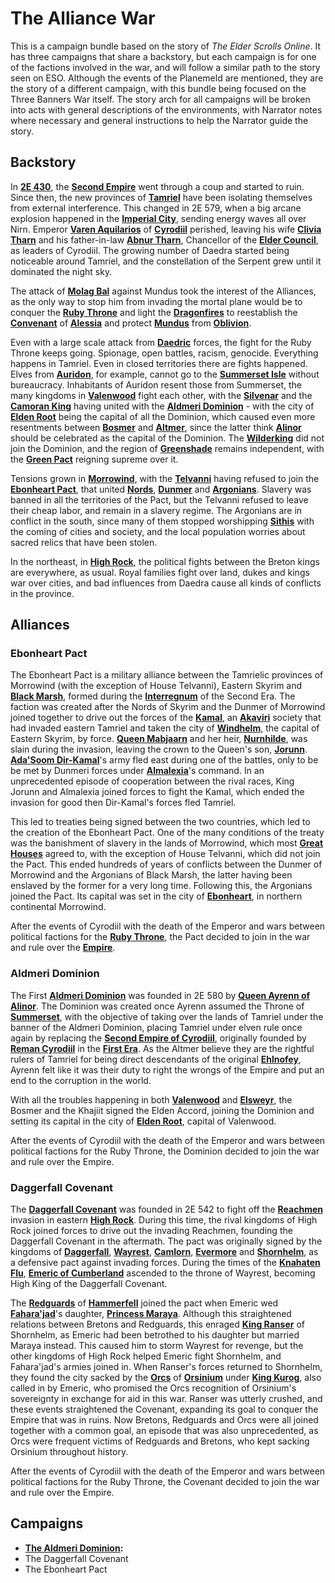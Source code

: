 <!-- PageTitle: The Alliance War -->

# The Alliance War

This is a campaign bundle based on the story of _The Elder Scrolls Online_. It has three campaigns that share a backstory, but each campaign is for one of the factions involved in the war, and will follow a similar path to the story seen on ESO. Although the events of the Planemeld are mentioned, they are the story of a different campaign, with this bundle being focused on the Three Banners War itself. The story arch for all campaigns will be broken into acts with general descriptions of the environments, with Narrator notes where necessary and general instructions to help the Narrator guide the story.

## Backstory
In **[2E 430](https://en.uesp.net/wiki/Lore:Second_Era)**, the **[Second Empire](https://en.uesp.net/wiki/Lore:Second_Empire)** went through a coup and started to ruin. Since then, the new provinces of **[Tamriel](https://en.uesp.net/wiki/Lore:Tamriel)** have been isolating themselves from external interference. This changed in 2E 579, when a big arcane explosion happened in the **[Imperial City](https://en.uesp.net/wiki/Lore:Imperial_City)**, sending energy waves all over Nirn. Emperor **[Varen Aquilarios](https://en.uesp.net/wiki/Lore:Varen_Aquilarios)** of **[Cyrodiil](https://en.uesp.net/wiki/Lore:Cyrodiil)** perished, leaving his wife **[Clivia Tharn](https://en.uesp.net/wiki/Lore:Clivia_Tharn)** and his father-in-law **[Abnur Tharn](https://en.uesp.net/wiki/Lore:Abnur_Tharn)**, Chancellor of the **[Elder Council](https://en.uesp.net/wiki/Lore:Elder_Council)**, as leaders of Cyrodiil. The growing number of Daedra started being noticeable around Tamriel, and the constellation of the Serpent grew until it dominated the night sky.

The attack of **[Molag Bal](https://en.uesp.net/wiki/Lore:Molag_Bal)** against Mundus took the interest of the Alliances, as the only way to stop him from invading the mortal plane would be to conquer the **[Ruby Throne](https://en.uesp.net/wiki/Lore:Ruby_Throne)** and light the **[Dragonfires](https://en.uesp.net/wiki/Lore:Dragonfires)** to reestablish the **[Convenant](https://en.uesp.net/wiki/Lore:Trials_of_St._Alessia)** of **[Alessia](https://en.uesp.net/wiki/Lore:Alessia)** and protect **[Mundus](https://en.uesp.net/wiki/Lore:Mundus)** from **[Oblivion](https://en.uesp.net/wiki/Lore:Oblivion)**.

Even with a large scale attack from **[Daedric](https://en.uesp.net/wiki/Lore:Daedra)** forces, the fight for the Ruby Throne keeps going. Spionage, open battles, racism, genocide. Everything happens in Tamriel. Even in closed territories there are fights happened. Elves from **[Auridon](https://en.uesp.net/wiki/Lore:Auridon)**, for example, cannot go to the **[Summerset Isle](https://en.uesp.net/wiki/Lore:Summerset_Isle)** without bureaucracy. Inhabitants of Auridon resent those from Summerset, the many kingdoms in **[Valenwood](https://en.uesp.net/wiki/Lore:Valenwood)** fight each other, with the **[Silvenar](https://en.uesp.net/wiki/Lore:The_Silvenar)** and the **[Camoran King](https://en.uesp.net/wiki/Lore:Aeradan_Camoran)** having united with the **[Aldmeri Dominion](https://en.uesp.net/wiki/Lore:First_Aldmeri_Dominion)** - with the city of **[Elden Root](https://en.uesp.net/wiki/Lore:Elden_Root)** being the capital of all the Dominion, which caused even more resentments between **[Bosmer](https://en.uesp.net/wiki/Lore:Bosmer)** and **[Altmer](https://en.uesp.net/wiki/Lore:Altmer)**, since the latter think **[Alinor](https://en.uesp.net/wiki/Lore:Alinor)** should be celebrated as the capital of the Dominion. The **[Wilderking](https://en.uesp.net/wiki/Lore:Wilderking)** did not join the Dominion, and the region of **[Greenshade](https://en.uesp.net/wiki/Lore:Greenshade)** remains independent, with the **[Green Pact](https://en.uesp.net/wiki/Lore:Green_Pact)** reigning supreme over it.

Tensions grown in **[Morrowind](https://en.uesp.net/wiki/Lore:Morrowind)**, with the **[Telvanni](https://en.uesp.net/wiki/Lore:Telvanni)** having refused to join the **[Ebonheart Pact](https://en.uesp.net/wiki/Lore:Ebonheart_Pact)**, that united **[Nords](https://en.uesp.net/wiki/Lore:Nord)**, **[Dunmer](https://en.uesp.net/wiki/Lore:Dunmer)** and **[Argonians](https://en.uesp.net/wiki/Lore:Argonian)**. Slavery was banned in all the territories of the Pact, but the Telvanni refused to leave their cheap labor, and remain in a slavery regime. The Argonians are in conflict in the south, since many of them stopped worshipping **[Sithis](https://en.uesp.net/wiki/Lore:Sithis)** with the coming of cities and society, and the local population worries about sacred relics that have been stolen.

In the northeast, in **[High Rock](https://en.uesp.net/wiki/Lore:High_Rock)**, the political fights between the Breton kings are everywhere, as usual. Royal families fight over land, dukes and kings war over cities, and bad influences from Daedra cause all kinds of conflicts in the province.

## Alliances
### Ebonheart Pact
The Ebonheart Pact is a military alliance between the Tamrielic provinces of Morrowind (with the exception of House Telvanni), Eastern Skyrim and **[Black Marsh](https://en.uesp.net/wiki/Lore:Black_Marsh)**, formed during the **[Interregnum](https://en.uesp.net/wiki/Lore:Interregnum)** of the Second Era. The faction was created after the Nords of Skyrim and the Dunmer of Morrowind joined together to drive out the forces of the **[Kamal](https://en.uesp.net/wiki/Lore:Kamal_(race))**, an **[Akaviri](https://en.uesp.net/wiki/Lore:Akavir)** society that had invaded eastern Tamriel and taken the city of **[Windhelm](https://en.uesp.net/wiki/Lore:Windhelm)**, the capital of Eastern Skyrim, by force. **[Queen Mabjaarn](https://en.uesp.net/wiki/Lore:Mabjaarn_Flame-Hair)** and her heir, **[Nurnhilde](https://en.uesp.net/wiki/Lore:Nurnhilde)**, was slain during the invasion, leaving the crown to the Queen's son, **[Jorunn](https://en.uesp.net/wiki/Lore:Jorunn)**. **[Ada'Soom Dir-Kamal](https://en.uesp.net/wiki/Lore:Ada'Soom_Dir-Kamal)**'s army fled east during one of the battles, only to be be met by Dunmeri forces under **[Almalexia](https://en.uesp.net/wiki/Lore:Almalexia)**'s command. In an unprecedented episode of cooperation between the rival races, King Jorunn and Almalexia joined forces to fight the Kamal, which ended the invasion for good then Dir-Kamal's forces fled Tamriel.

This led to treaties being signed between the two countries, which led to the creation of the Ebonheart Pact. One of the many conditions of the treaty was the banishment of slavery in the lands of Morrowind, which most **[Great Houses](https://en.uesp.net/wiki/Lore:Great_Houses)** agreed to, with the exception of House Telvanni, which did not join the Pact. This ended hundreds of years of conflicts between the Dunmer of Morrowind and the Argonians of Black Marsh, the latter having been enslaved by the former for a very long time. Following this, the Argonians joined the Pact. Its capital was set in the city of **[Ebonheart](https://en.uesp.net/wiki/Lore:Ebonhear)**, in northern continental Morrowind.

After the events of Cyrodiil with the death of the Emperor and wars between political factions for the **[Ruby Throne](https://en.uesp.net/wiki/Lore:Ruby_Throne)**, the Pact decided to join in the war and rule over the **[Empire](https://en.uesp.net/wiki/Lore:Empire)**.

### Aldmeri Dominion
The First **[Aldmeri Dominion](https://en.uesp.net/wiki/Lore:Aldmeri_Dominion)** was founded in 2E 580 by **[Queen Ayrenn of Alinor](https://en.uesp.net/wiki/Lore:Ayrenn)**. The Dominion was created once Ayrenn assumed the Throne of **[Summerset](https://en.uesp.net/wiki/Lore:Summerset_Isles)**, with the objective of taking over the lands of Tamriel under the banner of the Aldmeri Dominion, placing Tamriel under elven rule once again by replacing the **[Second Empire of Cyrodiil](https://en.uesp.net/wiki/Lore:Second_Empire)**, originally founded by **[Reman Cyrodiil](https://en.uesp.net/wiki/Lore:Reman_Cyrodiil)** in the **[First Era](https://en.uesp.net/wiki/Lore:First_Era)**. As the Altmer believe they are the rightful rulers of Tamriel for being direct descendants of the original **[Ehlnofey](https://en.uesp.net/wiki/Lore:Ehlnofey)**, Ayrenn felt like it was their duty to right the wrongs of the Empire and put an end to the corruption in the world.

With all the troubles happening in both **[Valenwood](https://en.uesp.net/wiki/Lore:Valenwood)** and **[Elsweyr](https://en.uesp.net/wiki/Lore:Elsweyr)**, the Bosmer and the Khajiit signed the Elden Accord, joining the Dominion and setting its capital in the city of **[Elden Root](https://en.uesp.net/wiki/Lore:Elden_Root)**, capital of Valenwood.

After the events of Cyrodiil with the death of the Emperor and wars between political factions for the Ruby Throne, the Dominion decided to join the war and rule over the Empire.

### Daggerfall Covenant
The **[Daggerfall Covenant](https://en.uesp.net/wiki/Lore:Daggerfall_Covenant)** was founded in 2E 542 to fight off the **[Reachmen](https://en.uesp.net/wiki/Lore:Reachmen)** invasion in eastern **[High Rock](https://en.uesp.net/wiki/Lore:High_Rock)**. During this time, the rival kingdoms of High Rock joined forces to drive out the invading Reachmen, founding the Daggerfall Covenant in the aftermath. The pact was originally signed by the kingdoms of **[Daggerfall](https://en.uesp.net/wiki/Lore:Daggerfall)**, **[Wayrest](https://en.uesp.net/wiki/Lore:Wayrest)**, **[Camlorn](https://en.uesp.net/wiki/Lore:Camlorn)**, **[Evermore](https://en.uesp.net/wiki/Lore:Evermore)** and **[Shornhelm](https://en.uesp.net/wiki/Lore:Shornhelm)**, as a defensive pact against invading forces. During the times of the **[Knahaten Flu](https://en.uesp.net/wiki/Lore:Knahaten_Flu)**, **[Emeric of Cumberland](https://en.uesp.net/wiki/Lore:Emeric)** ascended to the throne of Wayrest, becoming High King of the Daggerfall Covenant.

The **[Redguards](https://en.uesp.net/wiki/Lore:Redguard)** of **[Hammerfell](https://en.uesp.net/wiki/Lore:Hammerfell)** joined the pact when Emeric wed **[Fahara'jad](https://en.uesp.net/wiki/Lore:Fahara'jad)**'s daughter, **[Princess Maraya](https://en.uesp.net/wiki/Lore:Maraya)**. Although this straightened relations between Bretons and Redguards, this enraged **[King Ranser](https://en.uesp.net/wiki/Lore:Ranser)** of Shornhelm, as Emeric had been betrothed to his daughter but married Maraya instead. This caused him to storm Wayrest for revenge, but the other kingdoms of High Rock helped Emeric fight Shornhelm, and Fahara'jad's armies joined in. When Ranser's forces returned to Shornhelm, they found the city sacked by the **[Orcs](https://en.uesp.net/wiki/Lore:Orc)** of **[Orsinium](https://en.uesp.net/wiki/Lore:Orsinium)** under **[King Kurog](https://en.uesp.net/wiki/Lore:Kurog)**, also called in by Emeric, who promised the Orcs recognition of Orsinium's sovereignty in exchange for aid in this war. Ranser was utterly crushed, and these events straightened the Covenant, expanding its goal to conquer the Empire that was in ruins. Now Bretons, Redguards and Orcs were all joined together with a common goal, an episode that was also unprecedented, as Orcs were frequent victims of Redguards and Bretons, who kept sacking Orsinium throughout history.

After the events of Cyrodiil with the death of the Emperor and wars between political factions for the Ruby Throne, the Covenant decided to join the war and rule over the Empire.

## Campaigns
- **[The Aldmeri Dominion](/campaigns/alliance_war/aldmeri_dominion_(alliance_war)):**
- The Daggerfall Covenant
- The Ebonheart Pact